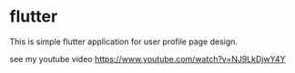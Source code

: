 # flutter
This is simple flutter application for user profile page design.

see my youtube video https://www.youtube.com/watch?v=NJ9LkDjwY4Y
